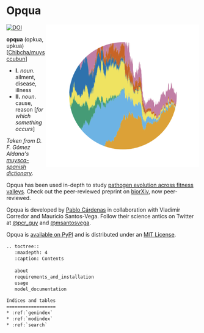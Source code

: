 Opqua
=====

<img align="right" src="../img/circle-header.png" width="400px" title="circle_header">

[![DOI](https://zenodo.org/badge/249037110.svg)](https://zenodo.org/badge/latestdoi/249037110)

**opqua** (opkua, upkua)
\[[Chibcha/muysccubun](https://en.wikipedia.org/wiki/Chibcha_language)\]

* **I.** *noun*. ailment, disease, illness
* **II.** *noun*. cause, reason \[*for which something occurs*\]

_Taken from D. F. Gómez Aldana's
[muysca-spanish dictionary](http://muysca.cubun.org/opqua)_.

Opqua has been used in-depth to study [pathogen evolution across fitness valleys](https://github.com/pablocarderam/fitness_valleys_opqua).
Check out the peer-reviewed preprint on
[biorXiv](https://doi.org/10.1101/2021.12.16.473045), now peer-reviewed.

Opqua is developed by [Pablo Cárdenas](https://pablo-cardenas.com) in
collaboration with Vladimir Corredor and Mauricio Santos-Vega.
Follow their science antics on Twitter at
[@pcr_guy](https://twitter.com/pcr_guy) and
[@msantosvega](https://twitter.com/msantosvega).

Opqua is [available on PyPI](https://pypi.org/project/opqua/) and is distributed
under an [MIT License](https://choosealicense.com/licenses/mit/).

```{eval-rst}
.. toctree::
   :maxdepth: 4
   :caption: Contents

   about
   requirements_and_installation
   usage
   model_documentation
```

```{eval-rst}
Indices and tables
==================
* :ref:`genindex`
* :ref:`modindex`
* :ref:`search`
```